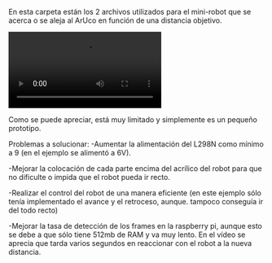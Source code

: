 
En esta carpeta están los 2 archivos utilizados para el mini-robot que se acerca o se aleja al ArUco en función de una distancia objetivo.

![Vídeo](https://github.com/cascajo3/EurobotOpenCV/blob/main/arduinoRaspAruco/video.MOV)

Como se puede apreciar, está muy limitado y simplemente es un pequeño prototipo.

Problemas a solucionar:
-Aumentar la alimentación del L298N como mínimo a 9 (en el ejemplo se alimentó a 6V).

-Mejorar la colocación de cada parte encima del acrílico del robot para que no dificulte o impida que el robot pueda ir recto.

-Realizar el control del robot de una manera eficiente (en este ejemplo sólo tenía implementado el avance y el retroceso, aunque. tampoco conseguía ir del todo recto)

-Mejorar la tasa de detección de los frames en la raspberry pi, aunque esto se debe a que sólo tiene 512mb de RAM y va muy lento. En el vídeo se aprecia que tarda varios segundos en reaccionar con el robot a la nueva distancia.


